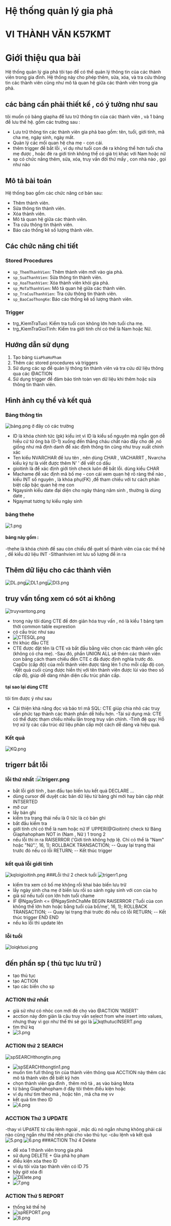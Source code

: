 # Hệ thống quản lý gia phả
# VI THÀNH VĂN K57KMT

# Giới thiệu qua bài 

Hệ thống quản lý gia phả tôi tạo để có thể quản lý thông tin của các thành viên trong gia đình. Hệ thống này cho phép thêm, sửa, xóa, và tra cứu thông tin các thành viên cũng như mô tả quan hệ giữa các thành viên trong gia phả.

## các bảng cần phải thiết kế , có ý tưởng như sau 

tôi muốn có bảng giapha để lưu trữ thông tin của các thành viên , và 1 bảng để lưu thế hệ.
gồm các trường sau :
- Lưu trữ thông tin các thành viên gia phả bao gồm: tên, tuổi, giới tính, mã cha mẹ, ngày sinh, ngày mất.
- Quản lý các mối quan hệ cha mẹ - con cái.
- thêm trigger để bắt lỗi , ví dụ như tuổi con đẻ ra không thể hơn tuổi cha mẹ được , hoặc đẻ ra giới tính không thể có giá trị khác với Nam hoặc nữ
 - sp có chức năng thêm, sửa, xóa, truy vấn đời thứ mấy , con nhà nào , gọi như nào  

## Mô tả bài toán

Hệ thống bao gồm các chức năng cơ bản sau:

- Thêm thành viên.
- Sửa thông tin thành viên.
- Xóa thành viên.
- Mô tả quan hệ giữa các thành viên.
- Tra cứu thông tin thành viên.
- Báo cáo thống kê số lượng thành viên.

## Các chức năng chi tiết

### Stored Procedures

- `sp_ThemThanhVien`: Thêm thành viên mới vào gia phả.
- `sp_SuaThanhVien`: Sửa thông tin thành viên.
- `sp_XoaThanhVien`: Xóa thành viên khỏi gia phả.
- `sp_MoTaThanhVien`: Mô tả quan hệ giữa các thành viên.
- `sp_TraCuuThanhVien`: Tra cứu thông tin thành viên.
- `sp_BaoCaoThongKe`: Báo cáo thống kê số lượng thành viên.

### Trigger

- trg_KiemTraTuoi: Kiểm tra tuổi con không lớn hơn tuổi cha mẹ.
- trg_KiemTraGioiTinh: Kiểm tra giới tính chỉ có thể là Nam hoặc Nữ.

## Hướng dẫn sử dụng

1. Tạo bảng `GiaPhaHoPham` 
2. Thêm các stored procedures và triggers 
3. Sử dụng các sp để quản lý thông tin thành viên và tra cứu dữ liệu thông qua các @ACTION
4. Sử dụng trigger để đảm bảo tính toàn vẹn dữ liệu khi thêm hoặc sửa thông tin thành viên.

## Hình ảnh cụ thể và kết quả 

### Bảng thông tin 
![bảng.png](https://tiloid.com/uploads/images/june2024/bang1.png)
ở đây có các trường 
- ID là khóa chính tức (pk) kiểu int vì ID là kiểu số nguyên mà ngắn gọn dễ hiểu cứ từ ông bà (0-1) xuống đến thằng cháu chắt nào đấy cho dễ ,nó giống như mã định danh để xác định thông tin cũng như truy xuất chính xác 
 - Ten kiểu NVARCHAR để lưu tên , nên dùng CHAR , VACHARRT , Nvarcha kiểu ký tự là viết được thêm N' ' để viết có dấu 
 - gioitinh là để xác định giới tính check luôn để bắt lỗi. dùng kiểu CHAR 
 - Machame để xác định mã bố mẹ - con cái xem quan hệ rõ ràng thế nào , kiểu INT số nguyên , là khóa phụ(FK) ,để tham chiếu với tư cách phân biệt cấp bậc quan hệ mẹ con 
 - Ngaysinh kiểu date đại diện cho ngày tháng năm sinh , thường là dùng date , 
 - Ngaymat tương tự kiểu ngày sinh  
 ### bảng thehe
![1.png](https://tiloid.com/uploads/images/june2024/1.png)
#### bảng này gồm :
-thehe là khóa chính để sau còn chiếu để quét số thành viên của các thế hệ , để kiểu dữ liệu INT 
-Slthanhvien int lưu số lượng để in ra 
## Thêm dữ liệu cho các thành viên 
![DL.png](https://tiloid.com/uploads/images/june2024/DL.png)![DL1.png](https://tiloid.com/uploads/images/june2024/DL1.png)![Dl3.png](https://tiloid.com/uploads/images/june2024/Dl3.png)
## truy vấn tổng xem có sót ai không 
![truyvantong.png](https://tiloid.com/uploads/images/june2024/truyvantong.png)
 - trong này tôi dùng CTE để đơn giản hóa truy vấn , nó là kiểu 1 bảng tạm thời common table exprestion 
 - có cấu trúc như sau 
 - ![CTESQL.png](https://tiloid.com/uploads/images/june2024/CTESQL.png)
 - thì khúc đầu CTE 
 - CTE được đặt tên là CTE và bắt đầu bằng việc chọn các thành viên gốc (không có cha mẹ).
 -Sau đó, phần UNION ALL sẽ thêm các thành viên con bằng cách tham chiếu đến CTE c đã được định nghĩa trước đó.
CapDo (cấp độ) của mỗi thành viên được tăng lên 1 cho mỗi cấp độ con.
 -Kết quả cuối cùng được hiển thị với tên thành viên được lùi vào theo số cấp độ, giúp dễ dàng nhận diện cấu trúc phân cấp.
 #### tại sao lại dùng CTE 
tôi tìm được ý như sau 
 - Cải thiện khả năng đọc và bảo trì mã SQL: CTE giúp chia nhỏ các truy vấn phức tạp thành các thành phần dễ hiểu hơn.
 -Tái sử dụng mã: CTE có thể được tham chiếu nhiều lần trong truy vấn chính.
 -Tính đệ quy: Hỗ trợ xử lý các cấu trúc dữ liệu phân cấp một cách dễ dàng và hiệu quả.
### Kết quả 
![KQ.png](https://tiloid.com/uploads/images/june2024/KQ.png)

## trigerr bắt lỗi 
 ### lỗi thứ nhất :![trigerr.png](https://tiloid.com/uploads/images/june2024/trigerr.png)
 - bắt lỗi giới tính , ban đầu tạo biến lưu kết quả DECLARE ...
 - dùng cursor để duyệt các bản dữ liệu từ bảng ghi mới hay bản cập nhật INTSERTED
 - mở cur
 - lấy bản ghi 
 - kiểm tra trạng thái nếu là 0 tức là có bản ghi 
 - bắt đầu kiểm tra 
 - giới tính chỉ có thể là nam hoặc nữ IF UPPER(@Gioitinh) check từ Bảng Giaphahopham NOT in (Nam , Nữ ) 1 trong 2
 - nếu lỗi thì in ra RAISERROR ('Giới tính không hợp lệ. Chỉ có thể là  "Nam" hoặc "Nữ".', 16, 1);
            ROLLBACK TRANSACTION; -- Quay lại trạng thái trước đó nếu có lỗi
            RETURN; -- Kết thúc trigger
### kết quả lỗi giới tính 
![kqloigioitinh.png](https://tiloid.com/uploads/images/june2024/kqloigioitinh.png)
  ###Lỗi thứ 2 check tuổi 
![trigerr1.png](https://tiloid.com/uploads/images/june2024/trigerr1.png)
 - kiểm tra xem có bố mẹ không rồi khai báo biến lưu trữ 
 - lấy ngày sinh cha mẹ ở biến lưu rồi so sánh ngày sinh với 
   con của họ 
 - giả sử nếu tuổi con lớn hơn tuổi chame
 - IF @NgaySinh <= @NgaySinhChaMe
            BEGIN
                RAISERROR ('Tuổi của con không thể lớn hơn hoặc bằng tuổi của bố/mẹ', 16, 1);
                ROLLBACK TRANSACTION; -- Quay lại trạng thái trước đó nếu có lỗi
                RETURN; -- Kết thúc trigger
            END
        END
  - nếu ko lỗi thì update lên 
### lỗi tuổi 
 ![loiqktuoi.png](https://tiloid.com/uploads/images/june2024/loiqktuoi.png)
## đến phần sp ( thủ tục lưu trữ ) 
 - tạo thủ tục 
 - tạo ACTION 
 - tạo các biến cho sp
 ### ACTION thứ nhất
 - giả sử như có nhóc con mới đẻ cho vào @ACTION 'INSERT'
 - acction này đơn giản là câu truy vấn select from whe insert into values, nhưng thay vì gọi như thế thì sẽ gọi là ![kqthutucINSERT.png](https://tiloid.com/uploads/images/june2024/kqthutucINSERT.png)
 - tìm thử kq 
 - ![3.png](https://tiloid.com/uploads/images/june2024/3.png)
 ### ACTION thứ 2 SEARCH 
 ![spSEARCHthongtin.png](https://tiloid.com/uploads/images/june2024/spsearchthongtin1.png)
 - ![spSEARCHthongtin1.png](https://tiloid.com/uploads/images/june2024/spSEARCHthongtin1.png)
 -  muốn tìm full thông tin của thành viên thông qua ACCTION này thêm các mô tả thành viên để biết kỹ hơn 
 - chọn thành viên gia đình , thêm mô tả , as vào bảng Mota 
 - từ bảng Giaphahopham ở đây tôi thêm điều kiện hoặc 
 - ví dụ như tìm theo mã , hoặc tên , mã cha mẹ vv 
 - kết quả tìm theo ID
 -  ![4.png](https://tiloid.com/uploads/images/june2024/4.png)
### ACCTION Thứ 3 UPDATE 
 -thay vì UPdATE từ câu lệnh ngoài , mặc dù nó ngắn nhưng không phải cái nào cũng ngắn như thế nên phải cho vào thủ tục 
 -câu lệnh và kết quả 
![5.png](https://tiloid.com/uploads/images/june2024/5.png)
![6.png](https://tiloid.com/uploads/images/june2024/6.png)
###ACTION Thứ 4 Delete 
 - để xóa 1 thành viên trong gia phả 
 - sử dụng DELETE + Gia phả họ phạm 
 - điều kiện xóa theo ID 
 - ví dụ tôi vừa tạo thành viên có ID 75
 - bây giờ xóa đi 
 - ![DElete.png](https://tiloid.com/uploads/images/june2024/DElete.png)
 - ![7.png](https://tiloid.com/uploads/images/june2024/7.png)
   
 ### ACTION Thứ 5 REPORT
   - thống kê thế hệ 
   - ![spREPORT.png](https://tiloid.com/uploads/images/june2024/spREPORT.png)
   - ![8.png](https://tiloid.com/uploads/images/june2024/8.png)
